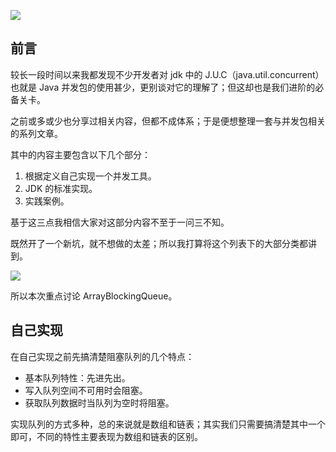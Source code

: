![](https://camo.githubusercontent.com/64f6436c918c4f81a8beaa8ab2ffd71901bbe185/68747470733a2f2f692e6c6f6c692e6e65742f323031392f30372f31392f3564333133663238396435373831313635362e6a7067)
## 前言
较长一段时间以来我都发现不少开发者对 jdk 中的 J.U.C（java.util.concurrent）也就是 Java 并发包的使用甚少，更别谈对它的理解了；但这却也是我们进阶的必备关卡。

之前或多或少也分享过相关内容，但都不成体系；于是便想整理一套与并发包相关的系列文章。

其中的内容主要包含以下几个部分：
1. 根据定义自己实现一个并发工具。
2. JDK 的标准实现。
3. 实践案例。

基于这三点我相信大家对这部分内容不至于一问三不知。

既然开了一个新坑，就不想做的太差；所以我打算将这个列表下的大部分类都讲到。

![](https://camo.githubusercontent.com/b65e2bb747286dc3975b1d3374743baaf885a881/68747470733a2f2f692e6c6f6c692e6e65742f323031392f30372f31392f3564333133663263376639313435303038362e6a7067)

所以本次重点讨论 ArrayBlockingQueue。
## 自己实现
在自己实现之前先搞清楚阻塞队列的几个特点：
* 基本队列特性：先进先出。
* 写入队列空间不可用时会阻塞。
* 获取队列数据时当队列为空时将阻塞。

实现队列的方式多种，总的来说就是数组和链表；其实我们只需要搞清楚其中一个即可，不同的特性主要表现为数组和链表的区别。
